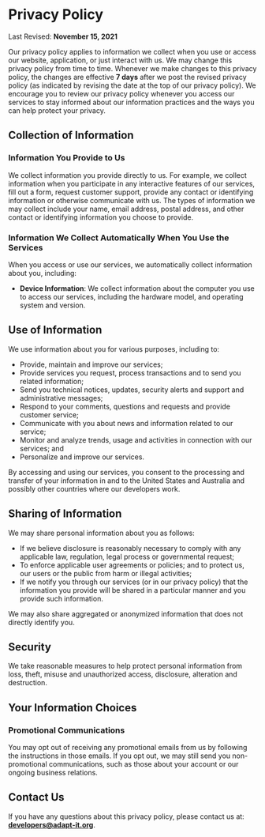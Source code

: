 # Privacy Policy

Last Revised: **November 15, 2021**

Our privacy policy applies to information we collect when you use or access our website,
application, or just interact with us. We may change this privacy policy from time to
time. Whenever we make changes to this privacy policy, the changes are effective
**7 days** after we post the revised privacy policy (as indicated by revising
the date at the top of our privacy policy). We encourage you to review our privacy policy
whenever you access our services to stay informed about our information practices and the
ways you can help protect your privacy.

## Collection of Information

### Information You Provide to Us

We collect information you provide directly to us. For example, we collect information
when you participate in any interactive features of our services, fill out a form, request
customer support, provide any contact or identifying information or otherwise communicate
with us. The types of information we may collect include your name, email address,
postal address, and other contact or identifying information you choose to provide.

### Information We Collect Automatically When You Use the Services

When you access or use our services, we automatically collect information about you, including:

* **Device Information**: We collect information about the computer you use to access our
services, including the hardware model, and operating system and version.

## Use of Information

We use information about you for various purposes, including to:

* Provide, maintain and improve our services;
* Provide services you request, process transactions and to send you related information;
* Send you technical notices, updates, security alerts and support and administrative messages;
* Respond to your comments, questions and requests and provide customer service;
* Communicate with you about news and information related to our service;
* Monitor and analyze trends, usage and activities in connection with our services; and
* Personalize and improve our services.

By accessing and using our services, you consent to the processing and transfer of your
information in and to the United States and Australia and possibly other countries where
our developers work.

## Sharing of Information

We may share personal information about you as follows:

* If we believe disclosure is reasonably necessary to comply with any applicable law,
regulation, legal process or governmental request;
* To enforce applicable user agreements or policies; and to protect us, our users or the
public from harm or illegal activities;
* If we notify you through our services (or in our privacy policy) that the information
you provide will be shared in a particular manner and you provide such information.

We may also share aggregated or anonymized information that does not directly identify you.

## Security

We take reasonable measures to help protect personal information from loss, theft, misuse
and unauthorized access, disclosure, alteration and destruction.

## Your Information Choices

### Promotional Communications

You may opt out of receiving any promotional emails from us by following the instructions
in those emails. If you opt out, we may still send you non-promotional communications,
such as those about your account or our ongoing business relations.

## Contact Us

If you have any questions about this privacy policy,
please contact us at:  **developers@adapt-it.org**.
